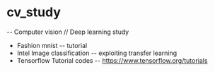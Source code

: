 # cv_study
-- Computer vision // Deep learning study
* Fashion mnist -- tutorial
* Intel Image classification -- exploiting transfer learning
* Tensorflow Tutorial codes -- https://www.tensorflow.org/tutorials
